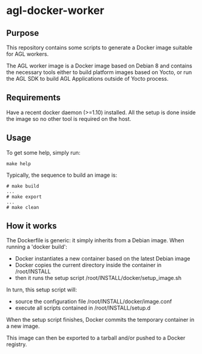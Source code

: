 # agl-docker-worker

## Purpose

This repository contains some scripts to generate a Docker image suitable for AGL workers. 

The AGL worker image is a Docker image based on Debian 8 and contains the necessary tools
either to build platform images based on Yocto, or run the AGL SDK to build AGL Applications
outside of Yocto process.

## Requirements

Have a recent docker daemon (>=1.10) installed. All the setup is done inside the image so no other tool is required on the host.

## Usage

To get some help, simply run:
```
make help
```

Typically, the sequence to build an image is:

```
# make build
...
# make export
...
# make clean
```

## How it works

The Dockerfile is generic: it simply inherits from a Debian image.
When running a 'docker build':

* Docker instantiates a new container based on the latest Debian image
* Docker copies the current directory inside the container in /root/INSTALL
* then it runs the setup script /root/INSTALL/docker/setup_image.sh

In turn, this setup script will:

* source the configuration file /root/INSTALL/docker/image.conf
* execute all scripts contained in /root/INSTALL/setup.d

When the setup script finishes, Docker commits the temporary container in a new image.

This image can then be exported to a tarball and/or pushed to a Docker registry.